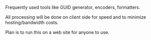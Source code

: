 Frequently used tools like GUID generator, encoders, formatters.

All processing will be done on client side for speed and to minimize hosting/bandwidth costs.

Plan is to run this on a web site for anyone to use.